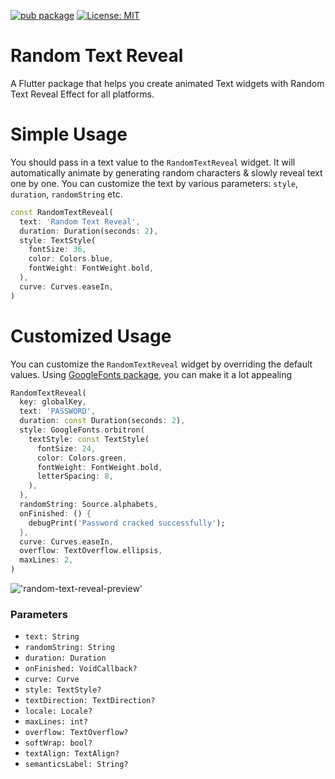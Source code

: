 [![pub package](https://img.shields.io/pub/v/random_text_reveal.svg)](https://pub.dev/packages/random_text_reveal) 
[![License: MIT](https://img.shields.io/badge/License-MIT-yellow.svg)](https://opensource.org/licenses/MIT)


# Random Text Reveal

A Flutter package that helps you create animated Text widgets with Random Text Reveal 
Effect for all platforms.

# Simple Usage

You should pass in a text value to the `RandomTextReveal` widget. It will automatically
animate by generating random characters & slowly reveal text one by one. You can customize
the text by various parameters: `style`, `duration`, `randomString` etc.

```dart
const RandomTextReveal(
  text: 'Random Text Reveal',
  duration: Duration(seconds: 2),
  style: TextStyle(
    fontSize: 36,
    color: Colors.blue,
    fontWeight: FontWeight.bold,
  ),
  curve: Curves.easeIn,
)
```

# Customized Usage

You can customize the `RandomTextReveal` widget by overriding the default values. Using 
[GoogleFonts package](https://pub.dev/packages/google_fonts), you can make it a lot appealing

```dart
RandomTextReveal(
  key: globalKey,
  text: 'PASSWORD',
  duration: const Duration(seconds: 2),
  style: GoogleFonts.orbitron(
    textStyle: const TextStyle(
      fontSize: 24,
      color: Colors.green,
      fontWeight: FontWeight.bold,
      letterSpacing: 8,
    ),
  ),
  randomString: Source.alphabets,
  onFinished: () {
    debugPrint('Password cracked successfully');
  },
  curve: Curves.easeIn,
  overflow: TextOverflow.ellipsis,
  maxLines: 2,
)
```

!['random-text-reveal-preview'](https://media.giphy.com/media/ENweHBIx5F2iIBRtwM/giphy.gif)

### Parameters

* `text: String`
* `randomString: String`
* `duration: Duration`
* `onFinished: VoidCallback?`
* `curve: Curve`
* `style: TextStyle?`
* `textDirection: TextDirection?`
* `locale: Locale?`
* `maxLines: int?`
* `overflow: TextOverflow?`
* `softWrap: bool?`
* `textAlign: TextAlign?`
* `semanticsLabel: String?`